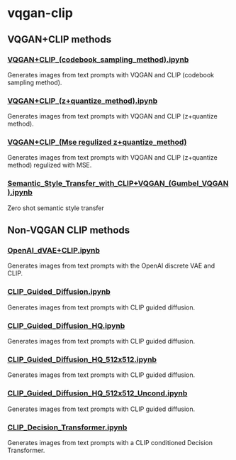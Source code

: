 # vqgan-clip

## VQGAN+CLIP methods

### [VQGAN+CLIP_(codebook_sampling_method).ipynb](https://github.com/EleutherAI/vqgan-clip/blob/main/VQGAN%2BCLIP_(codebook_sampling_method).ipynb)

Generates images from text prompts with VQGAN and CLIP (codebook sampling method).

### [VQGAN+CLIP_(z+quantize_method).ipynb](https://github.com/EleutherAI/vqgan-clip/blob/main/VQGAN%2BCLIP_(z%2Bquantize_method).ipynb)

Generates images from text prompts with VQGAN and CLIP (z+quantize method).

### [VQGAN+CLIP_(Mse regulized z+quantize_method)](https://github.com/EleutherAI/vqgan-clip/blob/main/VQGAN%2BCLIP_(Mse%20regulized%20z%2Bquantize_method).ipynb)

Generates images from text prompts with VQGAN and CLIP (z+quantize method) regulized with MSE.

### [Semantic_Style_Transfer_with_CLIP+VQGAN_(Gumbel_VQGAN).ipynb](https://github.com/EleutherAI/vqgan-clip/blob/main/Semantic_Style_Transfer_with_CLIP%2BVQGAN_(Gumbel_VQGAN).ipynb)

Zero shot semantic style transfer

## Non-VQGAN CLIP methods

### [OpenAI_dVAE+CLIP.ipynb](https://github.com/EleutherAI/vqgan-clip/blob/main/OpenAI_dVAE%2BCLIP.ipynb)

Generates images from text prompts with the OpenAI discrete VAE and CLIP.

### [CLIP_Guided_Diffusion.ipynb](https://github.com/EleutherAI/vqgan-clip/blob/main/CLIP_Guided_Diffusion.ipynb)

Generates images from text prompts with CLIP guided diffusion.

### [CLIP_Guided_Diffusion_HQ.ipynb](https://github.com/EleutherAI/vqgan-clip/blob/main/CLIP_Guided_Diffusion_HQ.ipynb)

Generates images from text prompts with CLIP guided diffusion.

### [CLIP_Guided_Diffusion_HQ_512x512.ipynb](https://github.com/EleutherAI/vqgan-clip/blob/main/CLIP_Guided_Diffusion_HQ_512x512.ipynb)

Generates images from text prompts with CLIP guided diffusion.

### [CLIP_Guided_Diffusion_HQ_512x512_Uncond.ipynb](https://github.com/EleutherAI/vqgan-clip/blob/main/CLIP_Guided_Diffusion_HQ_512x512_Uncond.ipynb)

Generates images from text prompts with CLIP guided diffusion.

### [CLIP_Decision_Transformer.ipynb](https://github.com/EleutherAI/vqgan-clip/blob/main/CLIP_Decision_Transformer.ipynb)

Generates images from text prompts with a CLIP conditioned Decision Transformer.
